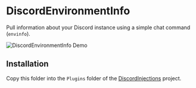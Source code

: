 # DiscordEnvironmentInfo

Pull information about your Discord instance using a simple chat command (`envinfo`).

![DiscordEnvironmentInfo Demo](http://i.imgur.com/WnY3jn1.gif)

## Installation

Copy this folder into the `Plugins` folder of the [DiscordInjections](https://github.com/DiscordInjections/DiscordInjections) project.